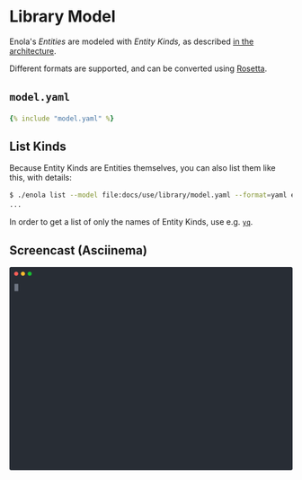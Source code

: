 <!--
    SPDX-License-Identifier: Apache-2.0

    Copyright 2023 The Enola <https://enola.dev> Authors

    Licensed under the Apache License, Version 2.0 (the "License");
    you may not use this file except in compliance with the License.
    You may obtain a copy of the License at

        https://www.apache.org/licenses/LICENSE-2.0

    Unless required by applicable law or agreed to in writing, software
    distributed under the License is distributed on an "AS IS" BASIS,
    WITHOUT WARRANTIES OR CONDITIONS OF ANY KIND, either express or implied.
    See the License for the specific language governing permissions and
    limitations under the License.
-->

# Library Model

Enola's _Entities_ are modeled with _Entity Kinds,_ as described [in the architecture](../../concepts/core-arch.md).

Different formats are supported, and can be converted using [Rosetta](../rosetta/index.md).

## `model.yaml`

```yaml
{% include "model.yaml" %}
```

## List Kinds

Because Entity Kinds are Entities themselves, you can also list them like this, with details:

```bash cd .././.././..
$ ./enola list --model file:docs/use/library/model.yaml --format=yaml enola.entity_kind
...
```

In order to get a list of only the names of Entity Kinds, use e.g. [`yq`](https://github.com/mikefarah/yq).

## Screencast (Asciinema)

![Demo](script.svg)
